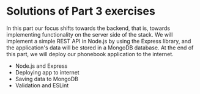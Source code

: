 # Solutions of Part 3 exercises

In this part our focus shifts towards the backend, that is, towards implementing functionality on the server side of the stack. We will implement a simple REST API in Node.js by using the Express library, and the application's data will be stored in a MongoDB database. At the end of this part, we will deploy our phonebook application to the internet.

- Node.js and Express
- Deploying app to internet
- Saving data to MongoDB
- Validation and ESLint
